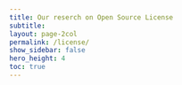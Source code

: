 ```yaml
---
title: Our reserch on Open Source License
subtitle:
layout: page-2col
permalink: /license/
show_sidebar: false
hero_height: 4
toc: true
---
```


